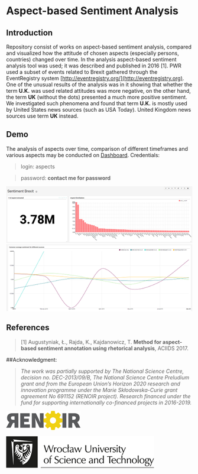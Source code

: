 # Aspect-based Sentiment Analysis

## Introduction
Repository consist of works on aspect-based sentiment analysis, compared and 
visualized how the attitude of chosen aspects (especially persons, countries)
 changed over time. In the analysis aspect-based sentiment analysis tool was 
 used; it was described and published in 2016 [1]. PWR used a subset of 
 events related to Brexit gathered through the EventRegistry system 
 [http://eventregistry.org/](http://eventregistry.org). One of 
 the unusual results of the analysis was in it showing that whether the term 
 **U.K.** was used related attitudes was more negative, on the other hand, the 
 term **UK** (without the dots) presented a much more positive sentiment. We 
 investigated such phenomena and found that term **U.K.** is mostly used by 
 United States news sources (such as USA Today). United Kingdom news sources 
 use term **UK** instead.

## Demo
The analysis of aspects over time, comparison of different timeframes and 
various aspects may be conducted on [Dashboard](http://oxygen.engine.kdm.wcss.pl:8088/superset/dashboard/brexit). 
Credentials:
> login: aspects

> password: **contact me for password**

![RENOIR](/images/dashboard-demo.png)
![RENOIR](/images/dashboard-demo-cameron.png)

## References
> [1] Augustyniak, Ł., Rajda, K., Kajdanowicz, T. **Method for aspect-based 
sentiment annotation using rhetorical analysis**, ACIIDS 2017.
 
##Acknowledgment: 
> _The work was partially supported by The National Science 
Centre, decision no. DEC-2013/09/B, The National Science Centre Preludium grant and from the European Union’s Horizon 2020 research and innovation programme under the Marie Skłodowska-Curie grant agreement No 691152 (RENOIR project). 
Research financed under the fund for supporting internationally co-financed 
projects in 2016-2019._
 
 
![RENOIR](/images/renoir_logo_small.png)

![Wroclaw University of Science and Technology](/images/wrust.png)
